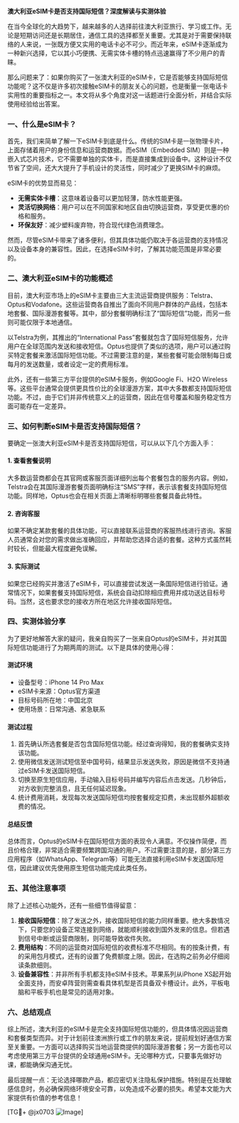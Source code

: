**澳大利亚eSIM卡是否支持国际短信？深度解读与实测体验**

在当今全球化的大趋势下，越来越多的人选择前往澳大利亚旅行、学习或工作。无论是短期访问还是长期居住，通信工具的选择都至关重要。尤其是对于需要保持联络的人来说，一张既方便又实用的电话卡必不可少。而近年来，eSIM卡逐渐成为一种新兴选择，它以其小巧便携、无需实体卡槽的特点迅速赢得了不少用户的青睐。

那么问题来了：如果你购买了一张澳大利亚的eSIM卡，它是否能够支持国际短信功能呢？这不仅是许多初次接触eSIM卡的朋友关心的问题，也是衡量一张电话卡实用性的重要指标之一。本文将从多个角度对这一话题进行全面分析，并结合实际使用经验给出答案。

### 一、什么是eSIM卡？

首先，我们来简单了解一下eSIM卡到底是什么。传统的SIM卡是一张物理卡片，上面存储着用户的身份信息和运营商数据。而eSIM（Embedded SIM）则是一种嵌入式芯片技术，它不需要单独的实体卡，而是直接集成到设备中。这种设计不仅节省了空间，还大大提升了手机设计的灵活性，同时减少了更换SIM卡的麻烦。

eSIM卡的优势显而易见：
- **无需实体卡槽**：这意味着设备可以更加轻薄，防水性能更强。
- **灵活切换网络**：用户可以在不同国家和地区自由切换运营商，享受更优惠的价格和服务。
- **环保友好**：减少塑料废弃物，符合现代绿色消费理念。

然而，尽管eSIM卡带来了诸多便利，但其具体功能仍取决于各运营商的支持情况以及设备本身的兼容性。因此，在选择eSIM卡时，了解其功能范围是非常必要的。

### 二、澳大利亚eSIM卡的功能概述

目前，澳大利亚市场上的eSIM卡主要由三大主流运营商提供服务：Telstra、Optus和Vodafone。这些运营商各自推出了面向不同用户群体的产品线，包括本地套餐、国际漫游套餐等。其中，部分套餐明确标注了“国际短信”功能，而另一些则可能仅限于本地通信。

以Telstra为例，其推出的“International Pass”套餐就包含了国际短信服务，允许用户在全球范围内发送和接收短信。Optus也提供了类似的选项，用户可以通过购买特定套餐来激活国际短信功能。不过需要注意的是，某些套餐可能会限制每日或每月的发送数量，或者设定一定的费用标准。

此外，还有一些第三方平台提供的eSIM卡服务，例如Google Fi、H2O Wireless等。这些平台通常会提供更具性价比的全球漫游方案，其中大多数都支持国际短信功能。不过，由于它们并非传统意义上的运营商，因此在信号覆盖和服务稳定性方面可能存在一定差异。

### 三、如何判断eSIM卡是否支持国际短信？

要确定一张澳大利亚eSIM卡是否支持国际短信，可以从以下几个方面入手：

#### 1. 查看套餐说明
大多数运营商都会在其官网或客服页面详细列出每个套餐包含的服务内容。例如，Telstra会在其国际漫游套餐页面明确标注“SMS”字样，表示该套餐支持国际短信功能。同样地，Optus也会在相关页面上清晰标明哪些套餐具备此特性。

#### 2. 咨询客服
如果不确定某款套餐的具体功能，可以直接联系运营商的客服热线进行咨询。客服人员通常会对您的需求做出准确回应，并帮助您选择合适的套餐。这种方式虽然耗时较长，但能最大程度避免误解。

#### 3. 实际测试
如果您已经购买并激活了eSIM卡，可以直接尝试发送一条国际短信进行验证。通常情况下，如果套餐支持国际短信，系统会自动扣除相应费用并成功送达目标号码。当然，这也要求您的接收方所在地区允许接收国际短信。

### 四、实测体验分享

为了更好地解答大家的疑问，我亲自购买了一张来自Optus的eSIM卡，并对其国际短信功能进行了为期两周的测试。以下是具体的使用心得：

#### 测试环境
- 设备型号：iPhone 14 Pro Max
- eSIM卡来源：Optus官方渠道
- 目标号码所在地：中国北京
- 使用场景：日常沟通、紧急联系

#### 测试过程
1. 首先确认所选套餐是否包含国际短信功能。经过查询得知，我的套餐确实支持该功能。
2. 使用微信发送测试短信至中国号码，结果显示发送失败，原因是微信不支持通过eSIM卡发送国际短信。
3. 切换至原生短信应用，手动输入目标号码并编写内容后点击发送。几秒钟后，对方收到完整消息，且无任何延迟现象。
4. 统计费用消耗，发现每次发送国际短信均按套餐规定扣费，未出现额外超额收费的情况。

#### 总结反馈
总体而言，Optus的eSIM卡在国际短信方面的表现令人满意。不仅操作简便，而且价格合理，非常适合需要频繁跨国沟通的用户。不过需要注意的是，部分第三方应用程序（如WhatsApp、Telegram等）可能无法直接利用eSIM卡发送国际短信，因此建议优先使用原生短信功能完成此类任务。

### 五、其他注意事项

除了上述核心功能外，还有一些细节值得留意：

1. **接收国际短信**：除了发送之外，接收国际短信的能力同样重要。绝大多数情况下，只要您的设备正常连接到网络，就能顺利接收到国外发来的信息。但若遇到信号中断或运营商限制，则可能导致收件失败。
2. **费用结构**：不同的运营商对国际短信的收费标准不尽相同。有的按条计费，有的采用包月模式，还有的设置了免费额度上限。因此，在选购之前务必仔细阅读条款细则。
3. **设备兼容性**：并非所有手机都支持eSIM卡技术。苹果系列从iPhone XS起开始全面支持，而安卓阵营则需查看具体机型是否具备双卡槽设计。此外，平板电脑和平板手机也是常见的适用对象。

### 六、总结观点

综上所述，澳大利亚的eSIM卡是完全支持国际短信功能的，但具体情况因运营商和套餐类型而异。对于计划前往澳洲旅行或工作的朋友来说，提前规划好通信方案至关重要。一方面可以选择购买当地运营商提供的国际漫游套餐；另一方面也可以考虑使用第三方平台提供的全球通用eSIM卡。无论哪种方式，只要事先做好功课，都能确保沟通无忧。

最后提醒一点：无论选择哪款产品，都应密切关注隐私保护措施。特别是在处理敏感信息时，务必确保网络环境安全可靠，以免造成不必要的损失。希望本文能为大家提供有价值的参考信息！

[TG💪+ @jx0703 ![Image](https://github.com/user-attachments/assets/dbca1d08-cadb-493c-b0ec-ad6f7a83f270)]